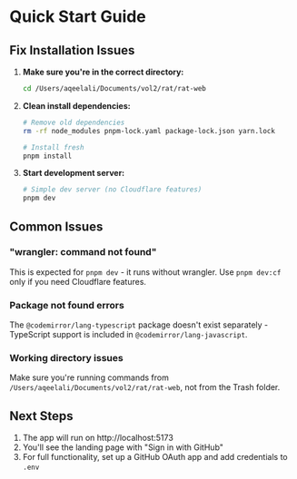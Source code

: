 # Quick Start Guide

## Fix Installation Issues

1. **Make sure you're in the correct directory:**
   ```bash
   cd /Users/aqeelali/Documents/vol2/rat/rat-web
   ```

2. **Clean install dependencies:**
   ```bash
   # Remove old dependencies
   rm -rf node_modules pnpm-lock.yaml package-lock.json yarn.lock
   
   # Install fresh
   pnpm install
   ```

3. **Start development server:**
   ```bash
   # Simple dev server (no Cloudflare features)
   pnpm dev
   ```

## Common Issues

### "wrangler: command not found"
This is expected for `pnpm dev` - it runs without wrangler. Use `pnpm dev:cf` only if you need Cloudflare features.

### Package not found errors
The `@codemirror/lang-typescript` package doesn't exist separately - TypeScript support is included in `@codemirror/lang-javascript`.

### Working directory issues
Make sure you're running commands from `/Users/aqeelali/Documents/vol2/rat/rat-web`, not from the Trash folder.

## Next Steps

1. The app will run on http://localhost:5173
2. You'll see the landing page with "Sign in with GitHub"
3. For full functionality, set up a GitHub OAuth app and add credentials to `.env`